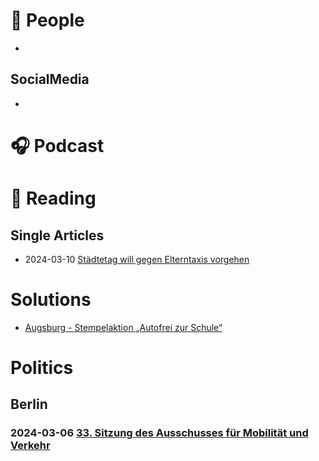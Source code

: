 # :information_desk_person: People
* 

## SocialMedia
* 

# :headphones: Podcast

# :book: Reading


## Single Articles

* 2024-03-10 [Städtetag will gegen Elterntaxis vorgehen](https://www.zeit.de/mobilitaet/2024-03/elterntaxi-staedtetag-kommunen-reform-strassenverkehrsgesetz)

# Solutions


* [Augsburg - Stempelaktion „Autofrei zur Schule“](https://www.augsburg.de/buergerservice-rathaus/verkehr/fair-im-verkehr/elterntaxi)

# Politics

## Berlin

### 2024-03-06 [33. Sitzung des Ausschusses für Mobilität und Verkehr](https://www.youtube.com/watch?v=ZNoIQcevB8s&t=2626s)
